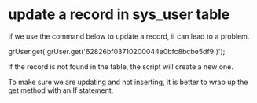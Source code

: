 # update a record in sys_user table

If we use the command below to update a record, it can lead to a problem.

grUser.get('grUser.get('62826bf03710200044e0bfc8bcbe5df9')');

If the record is not found in the table, the script will create a new one. 

To make sure we are updating and not inserting, it is better to wrap up the get method with an If statement.